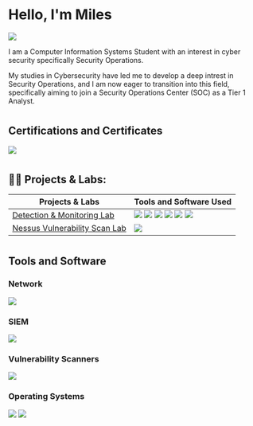 # Hello, I'm Miles 
<a href="https://www.linkedin.com/in/miles-maxie-84b313299/"><img src="https://img.shields.io/badge/-LinkedIn-0072b1?&style=for-thebadge&logo=linkedin&logoColor=white" /></a>


I am a Computer Information Systems Student with an interest in cyber security specifically Security Operations. 

My studies in Cybersecurity have led me to develop a deep intrest in Security Operations, and I am now eager to transition into this field, specifically aiming to join a Security Operations Center (SOC) as a Tier 1 Analyst.
#

## Certifications and Certificates

<div>
<img src="https://img.shields.io/badge/-Security%2B-FF0000?&style=for-thebadge&logo=CompTIA&logoColor=white" />

</div>
 


#
<h2>👨‍💻 Projects & Labs:</h2>

| Projects & Labs                                      | Tools and Software  Used      |
|-----------------------------------------------|----------------------------|
|  [Detection & Monitoring Lab](https://github.com/MylesInfoSec/Detection-Lab/blob/main/README.md)   |  <div> <img src="https://img.shields.io/badge/-Splunk-000000?style=for-thebadge&logo=Splunk&logoColor=00B4AB" />   <img src="https://img.shields.io/badge/-Kali Linux-557C94?&style=for-thebadge&logo=Kali Linux&logoColor=white" /> <img src="https://img.shields.io/badge/-Sysmon-000000?style=for-thebadge&logo=Windows&logoColor=0078D6" /> <img src="https://img.shields.io/badge/-Active Directory-000000?style=for-thebadge&logo=Windows&logoColor=0078D6"/> <img src="https://img.shields.io/badge/-Windows Server 2022-000000?style=for-thebadge&logo=Windows&logoColor=0078D6" /> <img src="https://img.shields.io/badge/-Atomic Red Team-FF0000?&style=for-thebadge&logo=Nessus&logoColor=white" /> </div>
|  [Nessus Vulnerability Scan Lab]()  |<img src="https://img.shields.io/badge/-Nessus-000000?&style=for-thebadge&logo=Nessus&logoColor=white" />
#


## Tools and Software
 


### Network
<div>
    <img src="https://img.shields.io/badge/-Snort-FF5733?&style=for-thebadge&logo=Snort&logoColor=white" />
</div>


### SIEM
<div>
    <img src="https://img.shields.io/badge/-Splunk-000000?&style=for-thebadge&logo=Splunk&logoColor=white" />
</div>

### Vulnerability Scanners
<div>
   <img src="https://img.shields.io/badge/-Nessus-000000?&style=for-thebadge&logo=Nessus&logoColor=white" />
</div>

### Operating Systems
<div>
    <img src="https://img.shields.io/badge/-Linux-000000?&style=for-thebadge&logo=Linux&logoColor=white" />
    <img src="https://img.shields.io/badge/-Windows-0078D6?&style=for-thebadge&logo=Windows&logoColor=white" />
 
</div>
